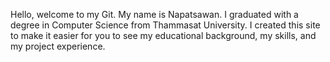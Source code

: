 Hello, welcome to my Git.
My name is Napatsawan. I graduated with a degree in Computer Science from Thammasat University. I created this site to make it easier for you to see my educational background, my skills, and my project experience.
